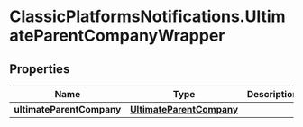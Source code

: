 # ClassicPlatformsNotifications.UltimateParentCompanyWrapper

## Properties

Name | Type | Description | Notes
------------ | ------------- | ------------- | -------------
**ultimateParentCompany** | [**UltimateParentCompany**](UltimateParentCompany.md) |  | [optional] 


